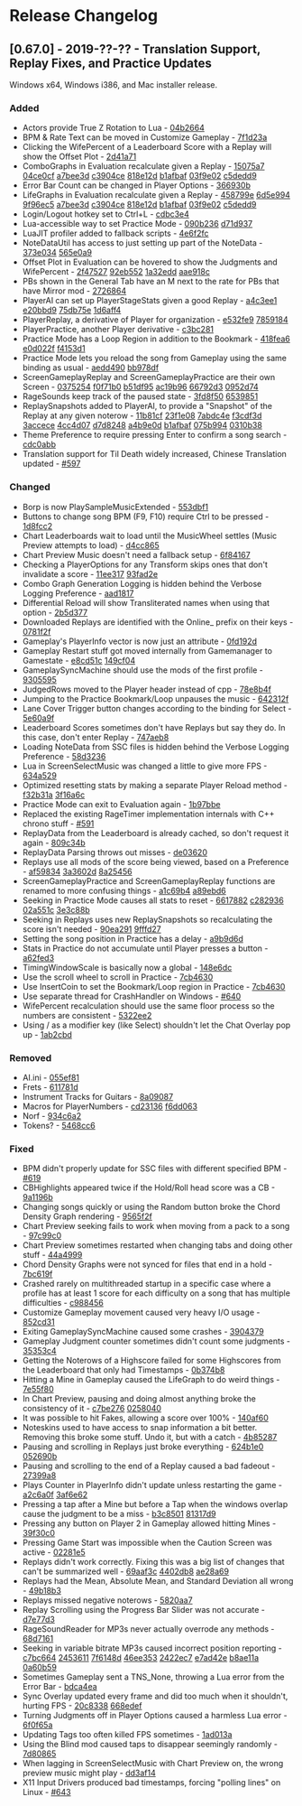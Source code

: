 # Release Changelog


## [0.67.0] - 2019-??-?? - Translation Support, Replay Fixes, and Practice Updates

Windows x64, Windows i386, and Mac installer release.

### Added
- Actors provide True Z Rotation to Lua - [04b2664](../../../commit/04b2664544334ef9e31906d872859a46242f5ce9)
- BPM & Rate Text can be moved in Customize Gameplay - [7f1d23a](../../../commit/7f1d23aab1f3a068ddfeddeb5c9fed43252debe6)
- Clicking the WifePercent of a Leaderboard Score with a Replay will show the Offset Plot - [2d41a71](../../../commit/2d41a71532c2a9b0e998d2ca2f2592f923eeb925)
- ComboGraphs in Evaluation recalculate given a Replay - [15075a7](../../../commit/15075a79f23cad73a4ccad9e2c8f695bae303978) [04ce0cf](../../../commit/04ce0cf37c461e63a9a1b05a254e557d0739b818) [a7bee3d](../../../commit/a7bee3d09181b882faf88a4d0efa9f7c8caa8760) [c3904ce](../../../commit/c3904ceb8b61257db36190ce7003a9eb7c5a23ad) [818e12d](../../../commit/818e12de2a2a9d0b7d5dde01de20be7826472ce5) [b1afbaf](../../../commit/b1afbafd7aa4cafac08b63e333201e9aca9dd82d) [03f9e02](../../../commit/03f9e02317cdcb4c23bb0656827b8b396990bf62) [c5dedd9](../../../commit/c5dedd94f5f0a692e163c8a046423cc3a1081434)
- Error Bar Count can be changed in Player Options - [366930b](../../../commit/366930bef62cff344d4520847f54cda50135b3c6)
- LifeGraphs in Evaluation recalculate given a Replay - [458799e](../../../commit/458799eb884915fbe5e29c600172cc095f1e7916) [6d5e994](../../../commit/6d5e99447040cf406ccf590c800b3f19f71031fe) [9f96ec5](../../../commit/9f96ec544e91f18fbd11439f5ad1ba572680fc3d) [a7bee3d](../../../commit/a7bee3d09181b882faf88a4d0efa9f7c8caa8760) [c3904ce](../../../commit/c3904ceb8b61257db36190ce7003a9eb7c5a23ad) [818e12d](../../../commit/818e12de2a2a9d0b7d5dde01de20be7826472ce5) [b1afbaf](../../../commit/b1afbafd7aa4cafac08b63e333201e9aca9dd82d) [03f9e02](../../../commit/03f9e02317cdcb4c23bb0656827b8b396990bf62) [c5dedd9](../../../commit/c5dedd94f5f0a692e163c8a046423cc3a1081434)
- Login/Logout hotkey set to Ctrl+L - [cdbc3e4](../../../commit/cdbc3e400bcabad0582ebf556fddb8497eb13331)
- Lua-accessible way to set Practice Mode - [090b236](../../../commit/090b236cc765c772db6de2facc2c1581c6a10ccb) [d71d937](../../../commit/d71d93752c61da83f9012c2202a8b8bc0d65b530)
- LuaJIT profiler added to fallback scripts - [4e6f2fc](../../../commit/4e6f2fc03a6debf223d0cce465719cc3fe21e0e0)
- NoteDataUtil has access to just setting up part of the NoteData - [373e034](../../../commit/373e034cf258d2db4a5c1e29e0464f889346180b) [565e0a9](../../../commit/565e0a9d34e860ed6f72feac2c30ebb65393270c)
- Offset Plot in Evaluation can be hovered to show the Judgments and WifePercent - [2f47527](../../../commit/2f47527eaeb20a1daff57df6f7d8089fe4c2f666) [92eb552](../../../commit/92eb552eaef4c8482fca856f5bf95c4d5645967c) [1a32edd](../../../commit/1a32edded148a402d366136be37ae144695905ea) [aae918c](../../../commit/aae918cbf8eb5bfd3fe2d6dd7af895ac98779c6d)
- PBs shown in the General Tab have an M next to the rate for PBs that have Mirror mod - [2726864](../../../commit/272686442cf0a7bade1722dcd309a8b806ef1d70)
- PlayerAI can set up PlayerStageStats given a good Replay - [a4c3ee1](../../../commit/a4c3ee1a2c0d62eada6e1c4d577e586953216e36) [e20bbd9](../../../commit/e20bbd9fa151518d494fde860c77c6fae86ec7d3) [75db75e](../../../commit/75db75e88c5e719c8375fb83056283f752567717) [1d6aff4](../../../commit/1d6aff4b602e238cfb1ab5cef65cca87f32918fa) 
- PlayerReplay, a derivative of Player for organization - [e532fe9](../../../commit/e532fe9e0853d6b0b6dc6d518bec0805b591eef8) [7859184](../../../commit/7859184ed0e28a2496440d733eec30b662e94c1d)
- PlayerPractice, another Player derivative - [c3bc281](../../../commit/c3bc281c5b96add3fef6097e274f83943596dcb7)
- Practice Mode has a Loop Region in addition to the Bookmark - [418fea6](../../../commit/418fea65646a4f440d319555f8dad2f64ed5f0eb) [e0d022f](../../../commit/e0d022f1a6b99e1a7d903418365a05ef5f62cf40) [f4153d1](../../../commit/f4153d1fb2717a3eb8a4e2453e940c41b36b51ac)
- Practice Mode lets you reload the song from Gameplay using the same binding as usual - [aedd490](../../../commit/aedd490ab24d6e198e130e91571660e0ee164bc8) [bb978df](../../../commit/bb978df9f30a5b9c0d192a98ca708aee2a9eb031)
- ScreenGameplayReplay and ScreenGameplayPractice are their own Screen - [0375254](../../../commit/0375254ebf81964b65a2b37cb76049b2e550d4f0) [f0f71b0](../../../commit/f0f71b0055d38ca7f0011d0e57d98a3f460962d4) [b51df95](../../../commit/b51df953f7b68c0ba2364b09dc465ed7c4ba2395) [ac19b96](../../../commit/ac19b961f9069daf27f14d17b49b23ff83684907) [66792d3](../../../commit/66792d33efb56bd90b5b1617a8bcc9945f3ab42b) [0952d74](../../../commit/0952d74b8049ba71cbfd9fd4b554f60b665a1531)
- RageSounds keep track of the paused state - [3fd8f50](../../../commit/3fd8f502db3fe7e1d927120cab9e3a04d8315740) [6539851](../../../commit/65398514af02918360b3bb786fc581a4ea3aa05b)
- ReplaySnapshots added to PlayerAI, to provide a "Snapshot" of the Replay at any given noterow - [11b81cf](../../../commit/11b81cfcb1d0a04748d7409b2b486d475873fd47) [23f1e08](../../../commit/23f1e0822eba1ce62db78ccf47d934d25be3cafa) [7abdc4e](../../../commit/7abdc4e9547ddbf7c899e332d6521c2c91ba2118) [f3cdf3d](../../../commit/f3cdf3dc447580e5e9ce7d3cfa762067b8fac943) [3accece](../../../commit/3accece749e900af02f3388ab42a9f6138cb7fd8) [4cc4d07](../../../commit/4cc4d0797d85764a2abfaff68f2aa949cc67bada) [d7d8248](../../../commit/d7d8248d927fc586b4accdcbcc023029d387487f) [a4b9e0d](../../../commit/a4b9e0de4da0685a560844f0914ce2083fb0e5ac) [b1afbaf](../../../commit/b1afbafd7aa4cafac08b63e333201e9aca9dd82d) [075b994](../../../commit/075b9944a5b11d741d305c44707e9ada84e3e60a) [0310b38](../../../commit/0310b38665ae5802a39bbb06e2488ca447b92c2b)
- Theme Preference to require pressing Enter to confirm a song search - [cdc0abb](../../../commit/cdc0abb005df2da6595964936bb7ee6d44966054)
- Translation support for Til Death widely increased, Chinese Translation updated - [#597](../../../pull/597)
### Changed
- Borp is now PlaySampleMusicExtended - [553dbf1](../../../commit/553dbf17b0b15ace058a1181ff604ba4cb691df6)
- Buttons to change song BPM (F9, F10) require Ctrl to be pressed - [1d8fcc2](../../../commit/1d8fcc280b8cbe18df8c71b8241669e55bf6c095)
- Chart Leaderboards wait to load until the MusicWheel settles (Music Preview attempts to load) - [d4cc865](../../../commit/d4cc8659ee333758424751ce95dc9f60ca854618)
- Chart Preview Music doesn't need a fallback setup - [6f84167](../../../commit/6f84167d8f9b3d910e0b6977d2b41d092560180e)
- Checking a PlayerOptions for any Transform skips ones that don't invalidate a score - [11ee317](../../../commit/11ee3178121f66256a4222eb6cb9dcf7762d9080) [93fad2e](../../../commit/93fad2eab2671ccb749efdd3439c64e2366e3409)
- Combo Graph Generation Logging is hidden behind the Verbose Logging Preference - [aad1817](../../commit/aad18170427ef1999fdc18772056ec0c02453a18)
- Differential Reload will show Transliterated names when using that option - [2b5d377](../../../commit/2b5d377ddfd935d725e7dc473072fd2ebfa0fc8a)
- Downloaded Replays are identified with the Online_ prefix on their keys - [0781f2f](../../../commit/0781f2f878aff302a5b1f48cb90eb3027ada465e)
- Gameplay's PlayerInfo vector is now just an attribute - [0fd192d](../../../commit/0fd192d0c147284d2ef9711646152053479bb853)
- Gameplay Restart stuff got moved internally from Gamemanager to Gamestate - [e8cd51c](../../../commit/e8cd51c1a5ba08c33f3b4815a5ce2595dd288fc3) [149cf04](../../../commit/149cf04a78842e56ef2f2980cce966d6c33bad80)
- GameplaySyncMachine should use the mods of the first profile - [9305595](../../../commit/930559503a410a5862c64b654565451a11c5cc50)
- JudgedRows moved to the Player header instead of cpp - [78e8b4f](../../../commit/78e8b4fddac5ec85aa903aec99a9e948db0871d8)
- Jumping to the Practice Bookmark/Loop unpauses the music - [642312f](../../../commit/642312f3bc07f45913cd47ce8c5c77e9b498c388)
- Lane Cover Trigger button changes according to the binding for Select - [5e60a9f](../../../commit/5e60a9fb2cb19589fe99341aec4c4e8f59bb9150)
- Leaderboard Scores sometimes don't have Replays but say they do. In this case, don't enter Replay - [747aeb8](../../../commit/747aeb869a809476c3f4c6a7703437d08405e622)
- Loading NoteData from SSC files is hidden behind the Verbose Logging Preference - [58d3236](../../../commit/58d32368dcf44aa7d1d2731ec9469efa0e0d7c8f)
- Lua in ScreenSelectMusic was changed a little to give more FPS - [634a529](../../../commit/634a5291cdb706970c4dc563439c33b8dbb98a4c)
- Optimized resetting stats by making a separate Player Reload method - [f32b31a](../../../commit/f32b31a7d64f50d935e5cb89ef2cbbbd927cdad7) [3f16a6c](../../../commit/3f16a6c53999f069d9f4a1146747e1a836797f51)
- Practice Mode can exit to Evaluation again - [1b97bbe](../../../commit/1b97bbe98c2ebb3af347ed8b32c0b67147c137d5)
- Replaced the existing RageTimer implementation internals with C++ chrono stuff - [#591](../../../pull/591)
- ReplayData from the Leaderboard is already cached, so don't request it again - [809c34b](../../../commit/809c34bdeb1563324011ef43181dc454419e7647)
- ReplayData Parsing throws out misses - [de03620](../../../commit/de03620fa87c99c518904ec105256dc35512b288)
- Replays use all mods of the score being viewed, based on a Preference - [af59834](../../../commit/af598349f6757bbb34d48e90ba7338f50ba48571) [3a3602d](../../../commit/3a3602d138dca230758af1533e09f67893ce09e0) [8a25456](../../../commit/8a2545606e8eb4bfd03a80ca110a9853b3ea9c80)
- ScreenGameplayPractice and ScreenGameplayReplay functions are renamed to more confusing things - [a1c69b4](../../../commit/a1c69b4e40b476ea6b0878b439f8699658953351) [a89ebd6](../../../commit/a89ebd686a6c9031ab42ea3007995656c0d7c1f6)
- Seeking in Practice Mode causes all stats to reset - [6617882](../../../commit/66178820ea046e1b5e24f2a0de64f4ff4dc528bc) [c282936](../../../commit/c2829362ba155456eddcbd39348a5dde4d082afa) [02a551c](../../../commit/02a551c49532f968dbcd7338f585ba84817a6bc6) [3e3c88b](../../../commit/3e3c88bd97f1ee1b0041b07f0ce0d1363528aadd)
- Seeking in Replays uses new ReplaySnapshots so recalculating the score isn't needed - [90ea291](../../../commit/90ea29110a83c57ad5315d74f698b1571be55e16) [9fffd27](../../../commit/9fffd273f9b05564caebe079ed07301a391767b1)
- Setting the song position in Practice has a delay - [a9b9d6d](../../../commit/a9b9d6d1bc2f67e63ee771deb224882865682d01)
- Stats in Practice do not accumulate until Player presses a button - [a62fed3](../../../commit/a62fed3eec564a50ea3f7ae9224164e4fb9e62e5)
- TimingWindowScale is basically now a global - [148e6dc](../../../commit/148e6dc43127c3a6cedd4223e7ef8431c71e6061)
- Use the scroll wheel to scroll in Practice - [7cb4630](../../../commit/7cb46308a6a0feefa1bb0b671ea241d0d0dafc3e)
- Use InsertCoin to set the Bookmark/Loop region in Practice - [7cb4630](../../../commit/7cb46308a6a0feefa1bb0b671ea241d0d0dafc3e)
- Use separate thread for CrashHandler on Windows - [#640](../../../pull/640)
- WifePercent recalculation should use the same floor process so the numbers are consistent - [5322ee2](../../../commit/5322ee271c5b25e3623492966315ef4193671fcb)
- Using / as a modifier key (like Select) shouldn't let the Chat Overlay pop up - [1ab2cbd](../../../commit/1ab2cbdc1c5c7d11af32c886f50fa4faaf4d2591)
### Removed
- AI.ini - [055ef81](../../../commit/055ef81d96095b416ca9ea7dee99fba316817ad6)
- Frets - [611781d](../../../commit/611781da6bd9587ba8d9f1cdc08eee04f60a3cc7)
- Instrument Tracks for Guitars - [8a09087](../../../commit/8a09087b8e96010a24391d8ebcb7f745091e2975)
- Macros for PlayerNumbers - [cd23136](../../../commit/cd231368b4f27d61b2ce5cd4e440951d32c76fe4) [f6dd063](../../../commit/f6dd0638e31e8c5b82eb8088c09e3655eade26f7)
- Norf - [934c6a2](../../../commit/934c6a24a5760ff3bfa1f48b71ea497826cbcafa)
- Tokens? - [5468cc6](../../../commit/5468cc60faa2406f535b0ee7764100e94ae0d174)
### Fixed
- BPM didn't properly update for SSC files with different specified BPM - [#619](../../../pull/619)
- CBHighlights appeared twice if the Hold/Roll head score was a CB - [9a1196b](../../../commit/9a1196bc84e5914be03a49444574ad77900825b6)
- Changing songs quickly or using the Random button broke the Chord Density Graph rendering - [9565f2f](../../../commit/9565f2f418db79b7efb90e105e7620e27331a767)
- Chart Preview seeking fails to work when moving from a pack to a song - [97c99c0](../../../commit/97c99c0f1fb9a2af6029e38b259f56898f98fc45)
- Chart Preview sometimes restarted when changing tabs and doing other stuff - [44a4999](../../../commit/44a4999facc71135bd05c0d8af1507fd3255ba77)
- Chord Density Graphs were not synced for files that end in a hold - [7bc619f](../../../commit/7bc619f2a9112691b12df0513bf483bcf8de84dd)
- Crashed rarely on multithreaded startup in a specific case where a profile has at least 1 score for each difficulty on a song that has multiple difficulties - [c988456](../../../commit/c988456cf0fe010c0e1b113a7ea74c0cb5ace93c)
- Customize Gameplay movement caused very heavy I/O usage - [852cd31](../../../commit/852cd31d4d0495cd867be17b0b75f3b2faf9463c)
- Exiting GameplaySyncMachine caused some crashes - [3904379](../../../commit/390437967bfb2e95bcb22ce365c91e220b546901)
- Gameplay Judgment counter sometimes didn't count some judgments - [35353c4](../../../commit/35353c4affb80a9a5c2e082630096b341dcdb403)
- Getting the Noterows of a Highscore failed for some Highscores from the Leaderboard that only had Timestamps - [0b374b8](../../../commit/0b374b8f3fb97fdb5f322e3aaf1e8a837a50413c)
- Hitting a Mine in Gameplay caused the LifeGraph to do weird things - [7e55f80](../../../commit/7e55f80adc5be434b9a0ac8f2a414bdf1bdb6db8)
- In Chart Preview, pausing and doing almost anything broke the consistency of it - [c7be276](../../../commit/c7be2763b2933ca0631c511ced50933674a2239f) [0258040](../../../commit/025804096c0dc021067db2fc7c9d1ffacdce522f)
- It was possible to hit Fakes, allowing a score over 100% - [140af60](../../../commit/140af604678120ed17322bdc6ec92786d0b972ef)
- Noteskins used to have access to snap information a bit better. Removing this broke some stuff. Undo it, but with a catch - [4b85287](../../../commit/4b852874cc2e02177071832e950e1663cca5df7f)
- Pausing and scrolling in Replays just broke everything - [624b1e0](../../../commit/624b1e0aa847fa3ccd0283a35ccd2265b5beac52) [052690b](../../../commit/052690b18d460d312812473a1de8bcbe48397a5f)
- Pausing and scrolling to the end of a Replay caused a bad fadeout - [27399a8](../../../commit/27399a8fc9535d609b9694ce94f69f893a0b12c8)
- Plays Counter in PlayerInfo didn't update unless restarting the game - [a2c6a0f](../../../commit/a2c6a0fdf4f63455332cb87aabe1a0939291cec8) [3af6e62](../../../commit/3af6e62a3689191b057e1f3a2920bbd680e9e162)
- Pressing a tap after a Mine but before a Tap when the windows overlap cause the judgment to be a miss - [b3c8501](../../../commit/b3c8501e59ba2cdd59e1aa02c17e4b8ff94fc495) [81317d9](../../../commit/81317d9c08c32208a7cc4cf98a12f317755f9db9)
- Pressing any button on Player 2 in Gameplay allowed hitting Mines - [39f30c0](../../../commit/39f30c01b11f8c547109b8410b10768b2f563d13)
- Pressing Game Start was impossible when the Caution Screen was active - [02281e5](../../../commit/02281e5b4dcdeb6b89ccc523d50e34793e5eb3a7)
- Replays didn't work correctly. Fixing this was a big list of changes that can't be summarized well - [69aaf3c](../../../commit/69aaf3c87810b52327cceafd90165d9f2b7ca1e9) [4402db8](../../../commit/4402db84088c0df67b5702214b643b8efe9adc39) [ae28a69](../../../commit/ae28a697012c92636c9862b688c3f88b52075109)
- Replays had the Mean, Absolute Mean, and Standard Deviation all wrong - [49b18b3](../../../commit/49b18b37f56d17c80032e6438aa0c00bf259d470)
- Replays missed negative noterows - [5820aa7](../../../commit/5820aa7c7167d0c434b750289f4c2fca9f1bb37a)
- Replay Scrolling using the Progress Bar Slider was not accurate - [d7e77d3](../../../commit/d7e77d33e3d78707e2a01984a590b72ad5c416d1)
- RageSoundReader for MP3s never actually overrode any methods - [68d7161](../../../commit/68d7161557e7bb63c40e0b09f7aaa7260c09efb3)
- Seeking in variable bitrate MP3s caused incorrect position reporting - [c7bc664](../../../commit/c7bc66466389b01d78d6ebc143c1dd4f1fbc7589) [2453611](../../../commit/24536112cd5cabc3732e3b3a8bc2982ea8d8bfe8) [7f6148d](../../../commit/7f6148d5a93ea181bfa8de42f6cdef3e869c992d) [46ee353](../../../commit/46ee353f3881652734f1b5f37c4aab7039a24f55) [2422ec7](../../../commit/2422ec7c126a83b79cccee60a3002a544016befe) [e7ad42e](../../../commit/e7ad42e6f1dcc507a6289a27c76fdf73860c4c66) [b8ae11a](../../../commit/b8ae11adea3021a3d678ad8dc4d70a681f504da0) [0a60b59](../../../commit/0a60b59029510b877eab273af30ad0054c6c31c7)
- Sometimes Gameplay sent a TNS_None, throwing a Lua error from the Error Bar - [bdca4ea](../../../commit/bdca4ea3b3ca90532ccb1ac43c2b2f7f160f3b86)
- Sync Overlay updated every frame and did too much when it shouldn't, hurting FPS - [20c8338](../../../commit/20c833800b4fd9c07ae44edfdc135645d9a69dd1) [668edef](../../../commit/668edef3241d9b876f877311db24c6bec67509c1)
- Turning Judgments off in Player Options caused a harmless Lua error - [6f0f65a](../../../commit/6f0f65a63bba957bdb3ce7c55ea437f9f1f6a197)
- Updating Tags too often killed FPS sometimes - [1ad013a](../../../commit/1ad013a9eb3635e727d259910d6ed3f54d884b0b)
- Using the Blind mod caused taps to disappear seemingly randomly - [7d80865](../../../commit/7d80865238aad48197dadc831b07087df420b7fd)
- When lagging in ScreenSelectMusic with Chart Preview on, the wrong preview music might play - [dd3af14](../../../commit/dd3af14470b7b0398bae1437face61faafd3c017)
- X11 Input Drivers produced bad timestamps, forcing "polling lines" on Linux - [#643](../../../pull/643)
